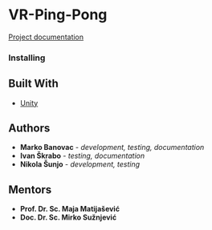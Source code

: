 # VR-Ping-Pong
[Project documentation](https://github.com/nsunjo/VR-Ping-Pong/blob/main/Razvoj%20umrezene%20VR%20igre%20tehnicka%20dokumentacija.doc)

### Installing


## Built With

* [Unity](https://unity.com/)

## Authors

* **Marko Banovac** - *development, testing, documentation*
* **Ivan Škrabo** - *testing, documentation*
* **Nikola Šunjo** - *development, testing*

## Mentors

* **Prof. Dr. Sc. Maja Matijašević**
* **Doc. Dr. Sc. Mirko Sužnjević**

